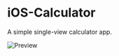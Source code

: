 iOS-Calculator
==============

A simple single-view calculator app.

![Preview](http://f.cl.ly/items/1O2g3Q1i3I2d2z1Q0K2X/Screen%20Shot%202012-10-01%20at%2010.51.28%20PM.png)
